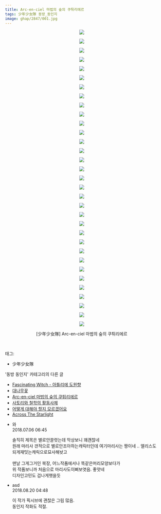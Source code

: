 ```yaml
---
title: Arc-en-ciel 마법의 숲의 쿠튀리에르
tags: 少年少女隊 동방_동인지
image: ghap/2847/001.jpg
---
```

<div class="article">
<p style="text-align: center; clear: none; float: none;"><img src="{{ site.nasurl }}/ghap/2847/001.jpg"/></p>
<p style="text-align: center; clear: none; float: none;"><img src="{{ site.nasurl }}/ghap/2847/002.jpg"/></p>
<p style="text-align: center; clear: none; float: none;"><img src="{{ site.nasurl }}/ghap/2847/003.jpg"/></p>
<p style="text-align: center; clear: none; float: none;"><img src="{{ site.nasurl }}/ghap/2847/004.jpg"/></p>
<p style="text-align: center; clear: none; float: none;"><img src="{{ site.nasurl }}/ghap/2847/005.jpg"/></p>
<p style="text-align: center; clear: none; float: none;"><img src="{{ site.nasurl }}/ghap/2847/006.jpg"/></p>
<p style="text-align: center; clear: none; float: none;"><img src="{{ site.nasurl }}/ghap/2847/007.jpg"/></p>
<p style="text-align: center; clear: none; float: none;"><img src="{{ site.nasurl }}/ghap/2847/008.jpg"/></p>
<p style="text-align: center; clear: none; float: none;"><img src="{{ site.nasurl }}/ghap/2847/009.jpg"/></p>
<p style="text-align: center; clear: none; float: none;"><img src="{{ site.nasurl }}/ghap/2847/010.jpg"/></p>
<p style="text-align: center; clear: none; float: none;"><img src="{{ site.nasurl }}/ghap/2847/011.jpg"/></p>
<p style="text-align: center; clear: none; float: none;"><img src="{{ site.nasurl }}/ghap/2847/012.jpg"/></p>
<p style="text-align: center; clear: none; float: none;"><img src="{{ site.nasurl }}/ghap/2847/013.jpg"/></p>
<p style="text-align: center; clear: none; float: none;"><img src="{{ site.nasurl }}/ghap/2847/014.jpg"/></p>
<p style="text-align: center; clear: none; float: none;"><img src="{{ site.nasurl }}/ghap/2847/015.jpg"/></p>
<p style="text-align: center; clear: none; float: none;"><img src="{{ site.nasurl }}/ghap/2847/016.jpg"/></p>
<p style="text-align: center; clear: none; float: none;"><img src="{{ site.nasurl }}/ghap/2847/017.jpg"/></p>
<p style="text-align: center; clear: none; float: none;"><img src="{{ site.nasurl }}/ghap/2847/018.jpg"/></p>
<p style="text-align: center; clear: none; float: none;"><img src="{{ site.nasurl }}/ghap/2847/019.jpg"/></p>
<p style="text-align: center; clear: none; float: none;"><img src="{{ site.nasurl }}/ghap/2847/020.jpg"/></p>
<p style="text-align: center; clear: none; float: none;"><img src="{{ site.nasurl }}/ghap/2847/021.jpg"/></p>
<p style="text-align: center; clear: none; float: none;"><img src="{{ site.nasurl }}/ghap/2847/022.jpg"/></p>
<p style="text-align: center; clear: none; float: none;"><img src="{{ site.nasurl }}/ghap/2847/023.jpg"/></p>
<p style="text-align: center; clear: none; float: none;"><img src="{{ site.nasurl }}/ghap/2847/024.jpg"/></p>
<p style="text-align: center; clear: none; float: none;"><img src="{{ site.nasurl }}/ghap/2847/025.jpg"/></p>
<p style="text-align: center; clear: none; float: none;"><img src="{{ site.nasurl }}/ghap/2847/026.jpg"/></p>
<p style="text-align: center; clear: none; float: none;"><img src="{{ site.nasurl }}/ghap/2847/027.jpg"/></p>
<p style="text-align: center; clear: none; float: none;"><img src="{{ site.nasurl }}/ghap/2847/028.jpg"/></p>
<p style="text-align: center; clear: none; float: none;"><img src="{{ site.nasurl }}/ghap/2847/029.jpg"/></p>
<p style="text-align: center; clear: none; float: none;"><img src="{{ site.nasurl }}/ghap/2847/030.jpg"/></p>
<p style="text-align: center; clear: none; float: none;"><img src="{{ site.nasurl }}/ghap/2847/031.jpg"/></p>
<p style="text-align: center; clear: none; float: none;"><img src="{{ site.nasurl }}/ghap/2847/032.jpg"/></p>
<p style="text-align: center; clear: none; float: none;"><img src="{{ site.nasurl }}/ghap/2847/033.jpg"/></p>
<p style="text-align: center; clear: none; float: none;">[少年少女隊] Arc-en-ciel 마법의 숲의 쿠튀리에르</p>
<p><br/></p>
</div><div class="tagTrail">
<p>태그: </p>
<ul>
<li>少年少女隊</li>
</ul>
</div><div class="another">
<p>'동방 동인지' 카테고리의 다른 글</p>
<ul>
<li><a href="/2016-12-06-ghap_2849">Fascinating Witch - 아틀리에 도원향</a></li>
<li><a href="/2016-12-05-ghap_2848">대나무꽃</a></li>
<li><a href="/2016-12-05-ghap_2847">Arc-en-ciel 마법의 숲의 쿠튀리에르</a></li>
<li><a href="/2016-12-05-ghap_2846">사토리와 철학의 활동사체</a></li>
<li><a href="/2016-12-05-ghap_2845">어떻게 대해야 할지 모르겠어요</a></li>
<li><a href="/2016-12-05-ghap_2844">Across The Starlight</a></li>
</ul>
</div><div class="cb_module cb_fluid">
<div class="cb_wrt cb_profile">
<div class="comment">
<ul>
<li class="cb_thumb_off" id="comment15281317">
<div class="cb_comment_area">
<div class="cb_info_area">
<div class="cb_section">
<span class="cb_nick_name">와</span>
</div>
<div class="cb_section">
<span class="cb_date">2018.07.06 06:45 </span>
</div>
</div>
<div class="cb_dsc_comment">
<p class="cb_dsc">
											솔직히 제목은 별로안끌렷는데 막상보니 꽤괜찮네 <br/>
원래 마리사 갠적으로 별로안조아하는캐릭터인데 여기마리사는 짱이네 .. 앨리스도 되게재밋는캐릭으로묘사해놧고 <br/>
<br/>
맨날 그게그거인 복장, 어느작품에서나 똑같은머리모양보다가 <br/>
위 작품보니까 처음으로 마리사도이뻐보엿음. 좋앗네 <br/>
디자인고민도 겁나게햇을듯 
										</p>
</div>
</div></li>
<li class="cb_thumb_off" id="comment15312416">
<div class="cb_comment_area">
<div class="cb_info_area">
<div class="cb_section">
<span class="cb_nick_name">asd</span>
</div>
<div class="cb_section">
<span class="cb_date">2018.08.20 04:48 </span>
</div>
</div>
<div class="cb_dsc_comment">
<p class="cb_dsc">
											이 작가 픽시브에 괜찮은 그림 많음.<br/>
동인지 작화도 적절.
										</p>
</div>
</div></li>
</ul>
</div>
</div><!-- commentList close -->
</div>